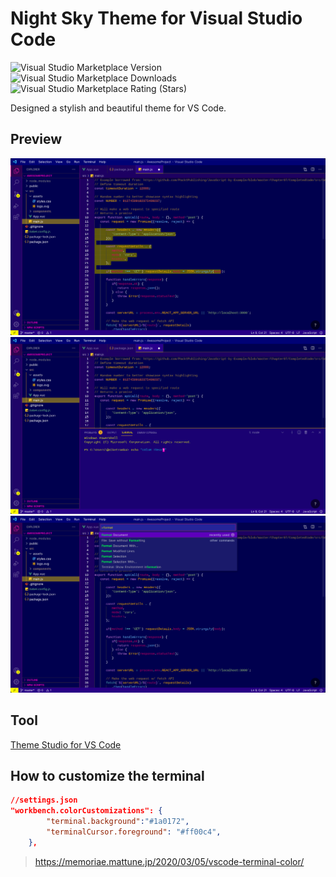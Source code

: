 # Night Sky Theme for Visual Studio Code
  ![Visual Studio Marketplace Version](https://img.shields.io/visual-studio-marketplace/v/abeilles.nightsky?color=11FF08&style=plastic)
  ![Visual Studio Marketplace Downloads](https://img.shields.io/visual-studio-marketplace/d/abeilles.nightsky?color=11FF08&style=plastic)
  ![Visual Studio Marketplace Rating (Stars)](https://img.shields.io/visual-studio-marketplace/stars/abeilles.nightsky?color=11FF08&style=plastic)

Designed a stylish and beautiful theme for VS Code.

## Preview
![default](./images/default.jpeg)
![panelTerminal](./images/panelTerminal.jpeg)
![commandPalette](./images/commandPalette.jpeg)

## Tool
[Theme Studio for VS Code](https://themes.vscode.one)

## How to customize the terminal
```json
//settings.json
"workbench.colorCustomizations": {
        "terminal.background":"#1a0172",
        "terminalCursor.foreground": "#ff00c4",
    },
```
> https://memoriae.mattune.jp/2020/03/05/vscode-terminal-color/
